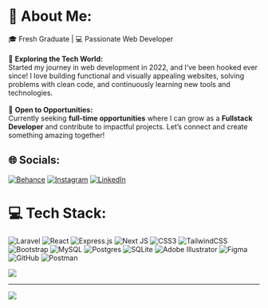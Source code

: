 # 💫 About Me:
🎓 Fresh Graduate | 💻 Passionate Web Developer <br><br>🌱 **Exploring the Tech World:**  
Started my journey in web development in 2022, and I’ve been hooked ever since! I love building functional and visually appealing websites, solving problems with clean code, and continuously learning new tools and technologies.  <br><br> 💼 **Open to Opportunities:**  
Currently seeking **full-time opportunities** where I can grow as a **Fullstack Developer** and contribute to impactful projects. Let’s connect and create something amazing together!  


## 🌐 Socials:
[![Behance](https://img.shields.io/badge/Behance-1769ff?logo=behance&logoColor=white)](https://behance.net/rinaldiprasya) [![Instagram](https://img.shields.io/badge/Instagram-%23E4405F.svg?logo=Instagram&logoColor=white)](https://instagram.com/rprasya) [![LinkedIn](https://img.shields.io/badge/LinkedIn-%230077B5.svg?logo=linkedin&logoColor=white)](https://linkedin.com/in/rinaldiprasya) 

# 💻 Tech Stack:
![Laravel](https://img.shields.io/badge/laravel-%23FF2D20.svg?style=for-the-badge&logo=laravel&logoColor=white) ![React](https://img.shields.io/badge/react-%2320232a.svg?style=for-the-badge&logo=react&logoColor=%2361DAFB) ![Express.js](https://img.shields.io/badge/express.js-%23404d59.svg?style=for-the-badge&logo=express&logoColor=%2361DAFB) ![Next JS](https://img.shields.io/badge/Next-black?style=for-the-badge&logo=next.js&logoColor=white) ![CSS3](https://img.shields.io/badge/css3-%231572B6.svg?style=for-the-badge&logo=css3&logoColor=white) ![TailwindCSS](https://img.shields.io/badge/tailwindcss-%2338B2AC.svg?style=for-the-badge&logo=tailwind-css&logoColor=white) ![Bootstrap](https://img.shields.io/badge/bootstrap-%238511FA.svg?style=for-the-badge&logo=bootstrap&logoColor=white) ![MySQL](https://img.shields.io/badge/mysql-4479A1.svg?style=for-the-badge&logo=mysql&logoColor=white) ![Postgres](https://img.shields.io/badge/postgres-%23316192.svg?style=for-the-badge&logo=postgresql&logoColor=white) ![SQLite](https://img.shields.io/badge/sqlite-%2307405e.svg?style=for-the-badge&logo=sqlite&logoColor=white) ![Adobe Illustrator](https://img.shields.io/badge/adobe%20illustrator-%23FF9A00.svg?style=for-the-badge&logo=adobe%20illustrator&logoColor=white) ![Figma](https://img.shields.io/badge/figma-%23F24E1E.svg?style=for-the-badge&logo=figma&logoColor=white) ![GitHub](https://img.shields.io/badge/github-%23121011.svg?style=for-the-badge&logo=github&logoColor=white) ![Postman](https://img.shields.io/badge/Postman-FF6C37?style=for-the-badge&logo=postman&logoColor=white)

![](https://github-readme-stats.vercel.app/api?username=rprasya&theme=dark&hide_border=false&include_all_commits=false&count_private=false)<br/>

---
[![](https://visitcount.itsvg.in/api?id=rprasya&icon=0&color=0)](https://visitcount.itsvg.in)

<!-- Proudly created with GPRM ( https://gprm.itsvg.in ) -->

